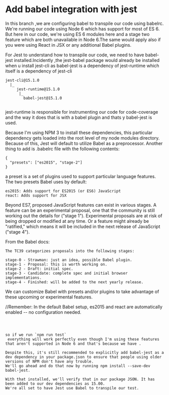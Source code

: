 # Add babel integration with jest
In this branch ,we are configuring babel to transpile our code using babelrc. We're running our code using Node 6 which has support for most of ES 6. 
But here in our code, we're using ES 6 modules here and a stage two feature which are both unavailable in Node 6.The same would apply also if you 
were using React in JSX or any additional Babel plugins.


For Jest to understand how to transpile our code, we need to have babel-jest installed.Incidently ,the jest-babel package would already be installed
when u install jest-cli as babel-jest is a dependency of jest-runtime which itself is a dependency of jest-cli
```
jest-cli@15.1.0 
  |_
     jest-runtime@15.1.0
      |_
        babel-jest@15.1.0
   
 ```  
jest-runtime is responsible for instrumenting our code for code-coverage and the way it does that is with a babel plugin and thats y babel-jest is used.

Because I'm using NPM 3 to install these dependencies, this particular dependency gets loaded into the root level of my node modules directory. Because of this, Jest will default to utilize Babel as a preprocessor.
Another thing to add is .babelrc file with the following contents:

```
{
  "presets": ["es2015", "stage-2"]
}
```
a preset is a set of plugins used to support particular language features. The two presets Babel uses by default:
```
es2015: Adds support for ES2015 (or ES6) JavaScript
react: Adds support for JSX
```
Beyond ES7, proposed JavaScript features can exist in various stages. A feature can be an experimental proposal, one that the community 
is still working out the details for ("stage 1"). Experimental proposals are at risk of being dropped or modified at any time. Or a feature might already be "ratified," which means it will be included in the next release of JavaScript ("stage 4").

From the Babel docs:
```
The TC39 categorizes proposals into the following stages:

stage-0 - Strawman: just an idea, possible Babel plugin.
stage-1 - Proposal: this is worth working on.
stage-2 - Draft: initial spec.
stage-3 - Candidate: complete spec and initial browser implementations.
stage-4 - Finished: will be added to the next yearly release.
```
We can customize Babel with presets and/or plugins to take advantage of these upcoming or experimental features.

//Remember: In the default Babel setup, es2015 and react are automatically enabled -- no configuration needed.

```



so if we run `npm run test`
 everything will work perfectly even though I'm using these features that aren't supported in Node 6 and that's because we have .
 
Despite this, it's still recommended to explicitly add babel-jest as a dev dependency in your package.json to ensure that people using older 
versions of NPM don't have any trouble.
We'll go ahead and do that now by running npm install --save-dev babel-jest.

With that installed, we'll verify that in our package JSON. It has been added to our dev dependencies as 15.00.
We're all set to have Jest use Babel to transpile our test.
 
   

